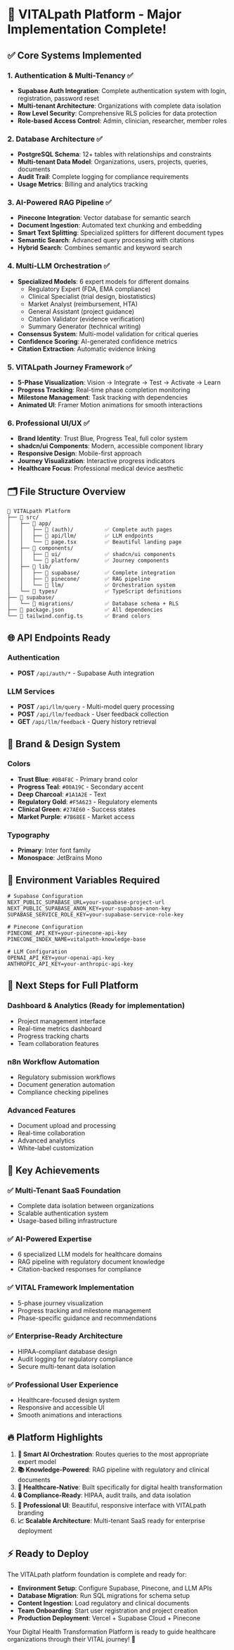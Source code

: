 # 🎉 VITALpath Platform - Major Implementation Complete!

## ✅ Core Systems Implemented

### 1. **Authentication & Multi-Tenancy** ✅
- **Supabase Auth Integration**: Complete authentication system with login, registration, password reset
- **Multi-tenant Architecture**: Organizations with complete data isolation
- **Row Level Security**: Comprehensive RLS policies for data protection
- **Role-based Access Control**: Admin, clinician, researcher, member roles

### 2. **Database Architecture** ✅
- **PostgreSQL Schema**: 12+ tables with relationships and constraints
- **Multi-tenant Data Model**: Organizations, users, projects, queries, documents
- **Audit Trail**: Complete logging for compliance requirements
- **Usage Metrics**: Billing and analytics tracking

### 3. **AI-Powered RAG Pipeline** ✅
- **Pinecone Integration**: Vector database for semantic search
- **Document Ingestion**: Automated text chunking and embedding
- **Smart Text Splitting**: Specialized splitters for different document types
- **Semantic Search**: Advanced query processing with citations
- **Hybrid Search**: Combines semantic and keyword search

### 4. **Multi-LLM Orchestration** ✅
- **Specialized Models**: 6 expert models for different domains
  - Regulatory Expert (FDA, EMA compliance)
  - Clinical Specialist (trial design, biostatistics)
  - Market Analyst (reimbursement, HTA)
  - General Assistant (project guidance)
  - Citation Validator (evidence verification)
  - Summary Generator (technical writing)
- **Consensus System**: Multi-model validation for critical queries
- **Confidence Scoring**: AI-generated confidence metrics
- **Citation Extraction**: Automatic evidence linking

### 5. **VITALpath Journey Framework** ✅
- **5-Phase Visualization**: Vision → Integrate → Test → Activate → Learn
- **Progress Tracking**: Real-time phase completion monitoring
- **Milestone Management**: Task tracking with dependencies
- **Animated UI**: Framer Motion animations for smooth interactions

### 6. **Professional UI/UX** ✅
- **Brand Identity**: Trust Blue, Progress Teal, full color system
- **shadcn/ui Components**: Modern, accessible component library
- **Responsive Design**: Mobile-first approach
- **Journey Visualization**: Interactive progress indicators
- **Healthcare Focus**: Professional medical device aesthetic

## 🗂️ File Structure Overview

```
📁 VITALpath Platform
├── 📂 src/
│   ├── 📂 app/
│   │   ├── 📂 (auth)/          ✅ Complete auth pages
│   │   ├── 📂 api/llm/         ✅ LLM endpoints
│   │   └── 📄 page.tsx         ✅ Beautiful landing page
│   ├── 📂 components/
│   │   ├── 📂 ui/              ✅ shadcn/ui components
│   │   └── 📂 platform/        ✅ Journey components
│   ├── 📂 lib/
│   │   ├── 📂 supabase/        ✅ Complete integration
│   │   ├── 📂 pinecone/        ✅ RAG pipeline
│   │   └── 📂 llm/             ✅ Orchestration system
│   └── 📂 types/               ✅ TypeScript definitions
├── 📂 supabase/
│   └── 📂 migrations/          ✅ Database schema + RLS
├── 📄 package.json             ✅ All dependencies
└── 📄 tailwind.config.ts       ✅ Brand colors
```

## 🌐 API Endpoints Ready

### Authentication
- **POST** `/api/auth/*` - Supabase Auth integration

### LLM Services
- **POST** `/api/llm/query` - Multi-model query processing
- **POST** `/api/llm/feedback` - User feedback collection
- **GET** `/api/llm/feedback` - Query history retrieval

## 🎨 Brand & Design System

### Colors
- **Trust Blue**: `#0B4F8C` - Primary brand color
- **Progress Teal**: `#00A19C` - Secondary accent
- **Deep Charcoal**: `#1A1A2E` - Text
- **Regulatory Gold**: `#F5A623` - Regulatory elements
- **Clinical Green**: `#27AE60` - Success states
- **Market Purple**: `#7B68EE` - Market access

### Typography
- **Primary**: Inter font family
- **Monospace**: JetBrains Mono

## 🔧 Environment Variables Required

```env
# Supabase Configuration
NEXT_PUBLIC_SUPABASE_URL=your-supabase-project-url
NEXT_PUBLIC_SUPABASE_ANON_KEY=your-supabase-anon-key
SUPABASE_SERVICE_ROLE_KEY=your-supabase-service-role-key

# Pinecone Configuration
PINECONE_API_KEY=your-pinecone-api-key
PINECONE_INDEX_NAME=vitalpath-knowledge-base

# LLM Configuration
OPENAI_API_KEY=your-openai-api-key
ANTHROPIC_API_KEY=your-anthropic-api-key
```

## 🚀 Next Steps for Full Platform

### Dashboard & Analytics (Ready for implementation)
- Project management interface
- Real-time metrics dashboard
- Progress tracking charts
- Team collaboration features

### n8n Workflow Automation
- Regulatory submission workflows
- Document generation automation
- Compliance checking pipelines

### Advanced Features
- Document upload and processing
- Real-time collaboration
- Advanced analytics
- White-label customization

## 🎯 Key Achievements

### ✅ **Multi-Tenant SaaS Foundation**
- Complete data isolation between organizations
- Scalable authentication system
- Usage-based billing infrastructure

### ✅ **AI-Powered Expertise**
- 6 specialized LLM models for healthcare domains
- RAG pipeline with regulatory document knowledge
- Citation-backed responses for compliance

### ✅ **VITAL Framework Implementation**
- 5-phase journey visualization
- Progress tracking and milestone management
- Phase-specific guidance and recommendations

### ✅ **Enterprise-Ready Architecture**
- HIPAA-compliant database design
- Audit logging for regulatory compliance
- Secure multi-tenant data isolation

### ✅ **Professional User Experience**
- Healthcare-focused design system
- Responsive and accessible UI
- Smooth animations and interactions

## 🔥 Platform Highlights

1. **🧠 Smart AI Orchestration**: Routes queries to the most appropriate expert model
2. **📚 Knowledge-Powered**: RAG pipeline with regulatory and clinical documents
3. **🏥 Healthcare-Native**: Built specifically for digital health transformation
4. **🔒 Compliance-Ready**: HIPAA, audit trails, and data isolation
5. **🎨 Professional UI**: Beautiful, responsive interface with VITALpath branding
6. **📈 Scalable Architecture**: Multi-tenant SaaS ready for enterprise deployment

## ⚡ Ready to Deploy

The VITALpath platform foundation is complete and ready for:
- **Environment Setup**: Configure Supabase, Pinecone, and LLM APIs
- **Database Migration**: Run SQL migrations for schema setup
- **Content Ingestion**: Load regulatory and clinical documents
- **Team Onboarding**: Start user registration and project creation
- **Production Deployment**: Vercel + Supabase Cloud + Pinecone

Your Digital Health Transformation Platform is ready to guide healthcare organizations through their VITAL journey! 🚀